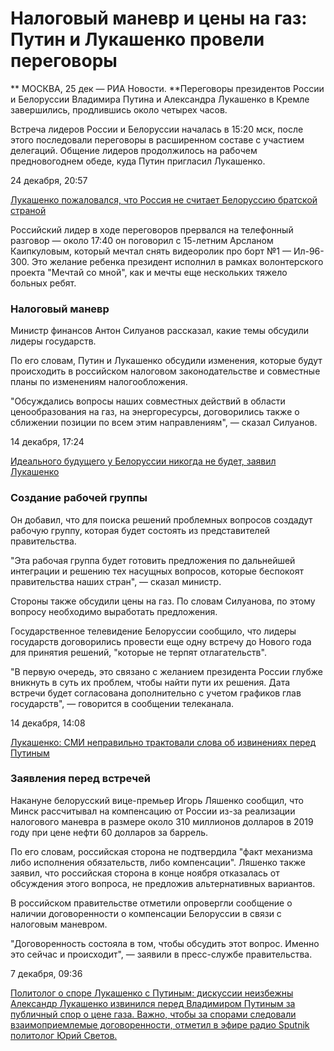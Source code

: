 Налоговый маневр и цены на газ: Путин и Лукашенко провели переговоры
====================================================================



 

 

 ** МОСКВА, 25 дек — РИА Новости. **Переговоры президентов России и Белоруссии Владимира Путина и Александра Лукашенко в Кремле завершились, продлившись около четырех часов.

  

Встреча лидеров России и Белоруссии началась в 15:20 мск, после этого последовали переговоры в расширенном составе с участием делегаций. Общение лидеров продолжилось на рабочем предновогоднем обеде, куда Путин пригласил Лукашенко.

  

 

 

  24 декабря, 20:57 

 [ Лукашенко пожаловался, что Россия не считает Белоруссию братской страной ](/20181224/1548613671.html)  

Российский лидер в ходе переговоров прервался на телефонный разговор — около 17:40 он поговорил с 15-летним Арсланом Каипкуловым, который мечтал снять видеоролик про борт №1 — Ил-96-300. Это желание ребенка президент исполнил в рамках волонтерского проекта "Мечтай со мной", как и мечты еще нескольких тяжело больных ребят.

  

### Налоговый маневр

  

Министр финансов Антон Силуанов рассказал, какие темы обсудили лидеры государств.

  

 

 

 

  

По его словам, Путин и Лукашенко обсудили изменения, которые будут происходить в российском налоговом законодательстве и совместные планы по изменениям налогообложения.

  

 

 

 

  

 "Обсуждались вопросы наших совместных действий в области ценообразования на газ, на энергоресурсы, договорились также о сближении позиции по всем этим направлениям", — сказал Силуанов.

  

  

 

 

  14 декабря, 17:24 

 [ Идеального будущего у Белоруссии никогда не будет, заявил Лукашенко ](/20181214/1548006593.html)  

### Создание рабочей группы

  

Он добавил, что для поиска решений проблемных вопросов создадут рабочую группу, которая будет состоять из представителей правительства.

  

 

 

 

  

"Эта рабочая группа будет готовить предложения по дальнейшей интеграции и решению тех насущных вопросов, которые беспокоят правительства наших стран", — сказал министр.

  

Стороны также обсудили цены на газ. По словам Силуанова, по этому вопросу необходимо выработать предложения.

  

Государственное телевидение Белоруссии сообщило, что лидеры государств договорились провести еще одну встречу до Нового года для принятия решений, "которые не терпят отлагательств".

  

 

 

 

  

 "В первую очередь, это связано с желанием президента России глубже вникнуть в суть их проблем, чтобы найти пути их решения. Дата встречи будет согласована дополнительно с учетом графиков глав государств", — говорится в сообщении телеканала.

  

  

 

 

  14 декабря, 14:08 

 [ Лукашенко: СМИ неправильно трактовали слова об извинениях перед Путиным ](/20181214/1547989466.html)  

### Заявления перед встречей

  

Накануне белорусский вице-премьер Игорь Ляшенко сообщил, что Минск рассчитывал на компенсацию от России из-за реализации налогового маневра в размере около 310 миллионов долларов в 2019 году при цене нефти 60 долларов за баррель.

  

 

 

 

  

По его словам, российская сторона не подтвердила "факт механизма либо исполнения обязательств, либо компенсации". Ляшенко также заявил, что российская сторона в конце ноября отказалась от обсуждения этого вопроса, не предложив альтернативных вариантов.

  

В российском правительстве отметили опровергли сообщение о наличии договоренности о компенсации Белоруссии в связи с налоговым маневром.

  

"Договоренность состояла в том, чтобы обсудить этот вопрос. Именно это сейчас и происходит", — заявили в пресс-службе правительства.

  

 

 

  7 декабря, 09:36 

 [ Политолог о споре Лукашенко с Путиным: дискуссии неизбежны Александр Лукашенко извинился перед Владимиром Путиным за публичный спор о цене газа. Важно, чтобы за спорами следовали взаимоприемлемые договоренности, отметил в эфире радио Sputnik политолог Юрий Светов. ](/20181207/1547572880.html) 